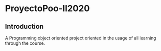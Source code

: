 # ProyectoPoo-II2020

## Introduction
A Programming object oriented project oriented in the usage of all learning through the course.
